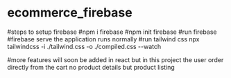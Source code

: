 # ecommerce_firebase
#steps to setup firebase 
#npm i firebase
#npm init firebase 
#run firebase 
#firebase serve 
the application runs normally
#run tailwind css 
npx tailwindcss -i ./tailwind.css -o ./compiled.css --watch

#more features will soon be added in react 
but in this project the user order directly from the cart no product details but product listing 